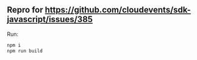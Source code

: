 ## Repro for https://github.com/cloudevents/sdk-javascript/issues/385

Run:

```sh
npm i
npm run build
```

